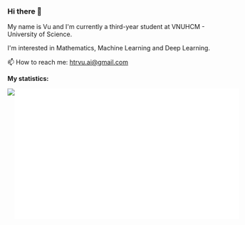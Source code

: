 ### Hi there 👋 

My name is Vu and I'm currently a third-year student at VNUHCM - University of Science.

I'm interested in Mathematics, Machine Learning and Deep Learning.

📫 How to reach me: htrvu.ai@gmail.com

**My statistics:**

<!-- ![htrvu's GitHub stats](https://github-readme-stats.vercel.app/api?username=htrvu&show_icons=true&theme=default&count_private=true) -->

<!-- [![Top Langs](https://github-readme-stats.vercel.app/api/top-langs/?username=htrvu&layout=compact)](https://github.com/anuraghazra/github-readme-stats) -->

<p align="center" style="display: flex; align-item: center;">
<!--   <img src="https://github.com/htrvu/github-stats/blob/master/generated/overview.svg" /> -->
  <img height="100%" src="https://github-readme-stats.vercel.app/api?username=htrvu&show_icons=true&theme=default&count_private=true" />
  <img height="100%" src="https://github.com/htrvu/github-stats/blob/master/generated/languages.svg" />  
</p>


<!--
- 🔭 I’m currently working on ...
- 🌱 I’m currently learning ...
- 👯 I’m looking to collaborate on ...
- 🤔 I’m looking for help with ...
- 💬 Ask me about ...
- 📫 How to reach me: ...
- 😄 Pronouns: ...
- ⚡ Fun fact: ...
-->
